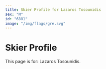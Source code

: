 ```yaml
---
title: Skier Profile for Lazaros Tosounidis
sex: "M"
id: "6881"
image: "/img/flags/gre.svg" 
---
```


# Skier Profile

This page is for: Lazaros Tosounidis.
    